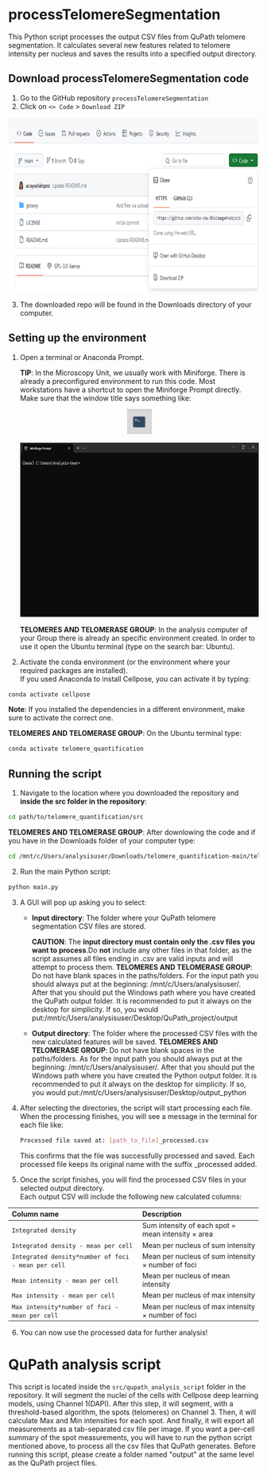 # processTelomereSegmentation

This Python script processes the output CSV files from QuPath telomere segmentation. It calculates several new features related to telomere intensity per nucleus and saves the results into a specified output directory.

## Download processTelomereSegmentation code

1. Go to the GitHub repository `processTelomereSegmentation`
2. Click on `<> Code` > `Download ZIP`
   
<p align="center">
    <img width="700" height="350" src="images/code.png">
</p>

3. The downloaded repo will be found in the Downloads directory of your computer.

## Setting up the environment

1. Open a terminal or Anaconda Prompt.

    **TIP**: In the Microscopy Unit, we usually work with Miniforge. There is already a preconfigured environment to run this code. Most workstations have a shortcut to open the Miniforge Prompt directly.
    Make sure that the window title says something like:

    <p align="center">
    <img width="50" height="50" src="images/miniforge_simbol.png">
    </p>

    <p align="center">
    <img width="700" height="350" src="images/miniforge.png">
    </p>

   **TELOMERES AND TELOMERASE GROUP**: In the analysis computer of your Group there is already an specific environment created. In order to use it open the Ubuntu terminal (type on the search bar: Ubuntu).

2. Activate the conda environment (or the environment where your required packages are installed).  
If you used Anaconda to install Cellpose, you can activate it by typing:

```bash
conda activate cellpose
```

**Note**: If you installed the dependencies in a different environment, make sure to activate the correct one.

**TELOMERES AND TELOMERASE GROUP**: On the Ubuntu terminal type:
```bash
conda activate telomere_quantification
```

## Running the script

1. Navigate to the location where you downloaded the repository and **inside the src folder in the repository**:

```bash
cd path/to/telomere_quantification/src
```
**TELOMERES AND TELOMERASE GROUP**: After downlowing the code and if you have in the Downloads folder of your computer type:
```bash
cd /mnt/c/Users/analysisuser/Downloads/telomere_quantification-main/telomere_quantification-main/src
```

2. Run the main Python script:

```bash
python main.py
```

3. A GUI will pop up asking you to select:
   - **Input directory**: The folder where your QuPath telomere segmentation CSV files are stored.

        **CAUTION**: The **input directory must contain only the .csv files you want to process**.Do **not** include any other files in that folder, as the script assumes all files ending in .csv are valid inputs and will attempt to process them. 
        **TELOMERES AND TELOMERASE GROUP**: Do not have blank spaces in the paths/folders. For the input path you should always put at the beginning: /mnt/c/Users/analysisuser/. After that you should put the Windows path where you have created the QuPath output folder. It is recommended to put it always on the desktop for            simplicity. If so, you would put:/mnt/c/Users/analysisuser/Desktop/QuPath_project/output
   
   - **Output directory**: The folder where the processed CSV files with the new calculated features will be saved.
      **TELOMERES AND TELOMERASE GROUP**: Do not have blank spaces in the paths/folders. As for the input path you should always put at the beginning: /mnt/c/Users/analysisuser/. After that you should put the Windows path where you have created the Python output folder. It is recommended to put it always on the desktop               for simplicity. If so, you would put:/mnt/c/Users/analysisuser/Desktop/output_python

4. After selecting the directories, the script will start processing each file.
When the processing finishes, you will see a message in the terminal for each file like:
    ```bash
    Processed file saved at: [path_to_file]_processed.csv
    ```
    This confirms that the file was successfully processed and saved.
    Each processed file keeps its original name with the suffix _processed added.

5. Once the script finishes, you will find the processed CSV files in your selected output directory.  
Each output CSV will include the following new calculated columns:

| Column name | Description |
| :---------- | :----------- |
| `Integrated density` | Sum intensity of each spot = mean intensity × area |
| `Integrated density - mean per cell` | Mean per nucleus of sum intensity |
| `Integrated density*number of foci - mean per cell` | Mean per nucleus of sum intensity × number of foci |
| `Mean intensity - mean per cell` | Mean per nucleus of mean intensity |
| `Max intensity - mean per cell` | Mean per nucleus of max intensity |
| `Max intensity*number of foci - mean per cell` | Mean per nucleus of max intensity × number of foci |

6. You can now use the processed data for further analysis!

# QuPath analysis script

This script is located inside the `src/qupath_analysis_script` folder in the repository. It will segment the nuclei of the cells with Cellpose deep learning models, using Channel 1(DAPI). After this step, it will segment, with a threshold-based algorithm, the spots (telomeres) on Channel 3. Then, it will calculate Max and Min intensities for each spot. And finally, it will export all measurements as a tab-separated csv file per image. If you want a per-cell summary of the spot measurements, you will have to run the python script mentioned above, to process all the csv files that QuPath generates. Before running this script, please create a folder named "output" at the same level as the QuPath project files.

